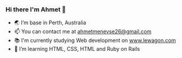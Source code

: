 <h3> Hi there I'm Ahmet 👋 </h3>

- 🌏 I’m base in Perth, Australia
- 📫 You can contact me at ahmetmenevse26@gmail.com
- 📚 I'm currently studying Web development on www.lewagon.com  
- 🧠 I’m learning HTML, CSS, HTML and Ruby on Rails 

<!---
ahmetmenevse/ahmetmenevse is a ✨ special ✨ repository because its `README.md` (this file) appears on your GitHub profile.
You can click the Preview link to take a look at your changes.
--->
